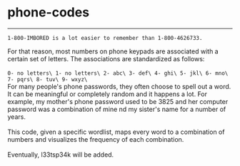 # phone-codes
---
	1-800-IMBORED is a lot easier to remember than 1-800-4626733.
For that reason, most numbers on phone keypads are associated
with a certain set of letters. The associations are standardized
as follows:\
\
`0- no letters\
1- no letters\
2- abc\
3- def\
4- ghi\
5- jkl\
6- mno\
7- pqrs\
8- tuv\
9- wxyz\`
\
For many people's phone passwords, they often choose to spell out
a word. It can be meaningful or completely random and it happens a lot.
For example, my mother's phone password used to be 3825 and her computer
password was a combination of mine nd my sister's name for a number of years.\
\
This code, given a specific wordlist, maps every word to a combination of
numbers and visualizes the frequency of each combination.\
\
Eventually, l33tsp34k will be added.